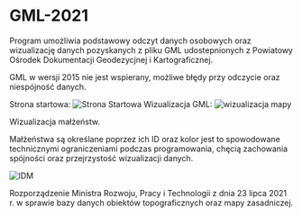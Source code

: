 # GML-2021

Program umożliwia podstawowy odczyt danych osobowych oraz wizualizację danych pozyskanych z pliku GML udostepnionych z Powiatowy Ośrodek Dokumentacji Geodezycjnej i Kartograficznej.

GML w wersji 2015 nie jest wspierany, możliwe błędy przy odczycie oraz niespójność danych.


Strona startowa:
![Strona Startowa](https://github.com/RybarskiDominik/GML-2021/assets/127627343/c915ae1c-03de-486a-a17c-5347d62895b9)
Wizualizacja GML:
![wizualizacja mapy](https://github.com/RybarskiDominik/GML-2021/assets/127627343/1be828b1-c2f2-4b73-81a6-da0c27af42c7)

Wizualizacja małżeństw.

Małżeństwa są określane poprzez ich ID oraz kolor jest to spowodowane technicznymi ograniczeniami podczas programowania, chęcią zachowania spójności oraz przejrzystość wizualizacji danych.

![IDM](https://github.com/RybarskiDominik/GML-2021/assets/127627343/e642f0ee-7e89-430b-a531-1444ceac7850)


Rozporządzenie Ministra Rozwoju, Pracy i Technologii z dnia 23 lipca 2021 r. w sprawie bazy danych obiektów topograficznych oraz mapy zasadniczej.
